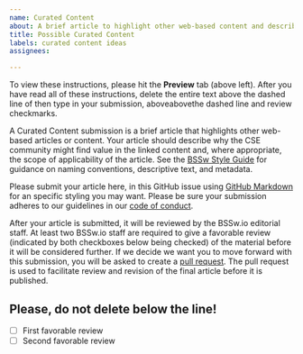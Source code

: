 ```yaml
---
name: Curated Content
about: A brief article to highlight other web-based content and describe why the HPC/CSE community may value it.  
title: Possible Curated Content
labels: curated content ideas
assignees:

---
```


To view these instructions, please hit the **Preview** tab (above left). After you have read all of these instructions, delete the entire text above the dashed line of  then type in your submission, aboveabovethe dashed line and review checkmarks.

A Curated Content submission is a brief article that highlights other web-based articles or content.  Your article should describe why the CSE community might find value in the linked content and, where appropriate, the scope of applicability of the article. See the [BSSw Style Guide](../../StyleGuide.md) for guidance on naming conventions, descriptive text, and metadata.  

Please submit your article here, in this GitHub issue using [GitHub Markdown](https://guides.github.com/features/mastering-markdown) for an specific styling you may want. Please be sure your submission adheres to our guidelines in our [code of conduct](../../CODE_OF_CONDUCT.md).

After your article is submitted, it will be reviewed by the BSSw.io editorial staff. At least two BSSw.io staff are required to give a favorable review (indicated by both checkboxes below being checked) of the material before it will be considered further. If we decide we want you to move forward with this submission, you will be asked to create a [pull request](https://help.github.com/en/articles/creating-a-pull-request). The pull request is used to facilitate review and revision of the final article before it is published.

Please, do not delete below the line!
------------------------------
- [ ] First favorable review
- [ ] Second favorable review
